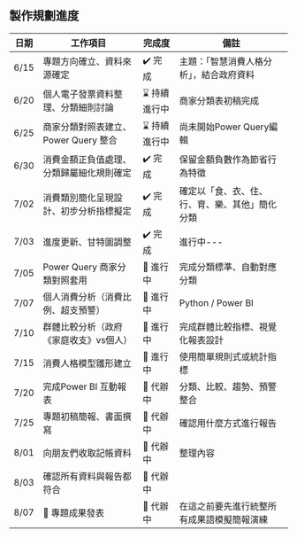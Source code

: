 ## 製作規劃進度
| 日期   | 工作項目                             | 完成度   | 備註                                  |
| ------ | ------------------------------------ | -------- | ------------------------------------- |
| 6/15 | 專題方向確立、資料來源確定           | ✔️ 完成  | 主題：「智慧消費人格分析」，結合政府資料 |
| 6/20 | 個人電子發票資料整理、分類細則討論 | ⌛ 持續進行中 | 商家分類表初稿完成                     |
| 6/25 | 商家分類對照表建立、Power Query 整合 | ⌛ 持續進行中 | 尚未開始Power Query編輯                |
| 6/30 | 消費金額正負值處理、分類歸屬細化規則確定 | ✔️ 完成 | 保留金額負數作為節省行為特徵                |
| 7/02 | 消費類別簡化呈現設計、初步分析指標擬定 | ✔️ 完成 | 確定以「食、衣、住、行、育、樂、其他」簡化分類     |
| 7/03 | 進度更新、甘特圖調整 | ✔️ 完成 | 進行中---     |
| 7/05 | Power Query 商家分類對照套用 | 🔄 進行中 | 完成分類標準、自動對應分類     |
| 7/07 | 個人消費分析（消費比例、超支預警） |  🔄 進行中 | Python / Power BI     |
| 7/10 | 群體比較分析（政府《家庭收支》vs個人） | 🔄 進行中 | 完成群體比較指標、視覺化報表設計    |
| 7/15 | 消費人格模型雛形建立 |  🔄 進行中 | 使用簡單規則式或統計指標    |
| 7/20 | 完成Power BI 互動報表 | 📌 代辦中 | 分類、比較、趨勢、預警整合    |
| 7/25 | 專題初稿簡報、書面撰寫 | 📌 代辦中 | 確認用什麼方式進行報告    |
| 8/01 | 向朋友們收取記帳資料 | 📌 代辦中 | 整理內容    |
| 8/03 | 確認所有資料與報告都符合 | 📌 代辦中 |     |
| 8/07 | 🏁 專題成果發表 | 📌 代辦中 |  在這之前要先進行統整所有成果語模擬簡報演練   |
